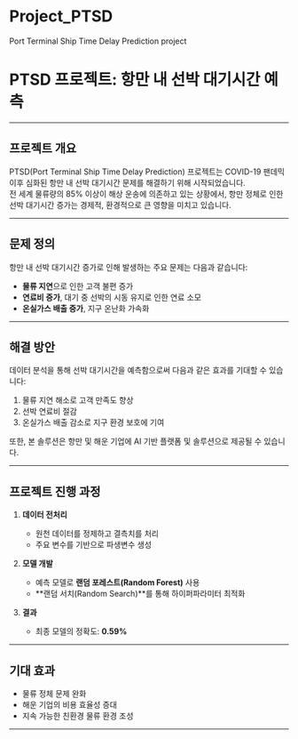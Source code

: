 # Project_PTSD
Port Terminal Ship Time Delay Prediction project

# PTSD 프로젝트: 항만 내 선박 대기시간 예측

---

## 프로젝트 개요

PTSD(Port Terminal Ship Time Delay Prediction) 프로젝트는 COVID-19 팬데믹 이후 심화된 항만 내 선박 대기시간 문제를 해결하기 위해 시작되었습니다.  
전 세계 물류량의 85% 이상이 해상 운송에 의존하고 있는 상황에서, 항만 정체로 인한 선박 대기시간 증가는 경제적, 환경적으로 큰 영향을 미치고 있습니다.

---

## 문제 정의

항만 내 선박 대기시간 증가로 인해 발생하는 주요 문제는 다음과 같습니다:  
- **물류 지연**으로 인한 고객 불편 증가  
- **연료비 증가**, 대기 중 선박의 시동 유지로 인한 연료 소모  
- **온실가스 배출 증가**, 지구 온난화 가속화  

---

## 해결 방안

데이터 분석을 통해 선박 대기시간을 예측함으로써 다음과 같은 효과를 기대할 수 있습니다:  
1. 물류 지연 해소로 고객 만족도 향상  
2. 선박 연료비 절감  
3. 온실가스 배출 감소로 지구 환경 보호에 기여  

또한, 본 솔루션은 항만 및 해운 기업에 AI 기반 플랫폼 및 솔루션으로 제공될 수 있습니다.

---

## 프로젝트 진행 과정

1. **데이터 전처리**  
   - 원천 데이터를 정제하고 결측치를 처리  
   - 주요 변수를 기반으로 파생변수 생성  

2. **모델 개발**  
   - 예측 모델로 **랜덤 포레스트(Random Forest)** 사용  
   - **랜덤 서치(Random Search)**를 통해 하이퍼파라미터 최적화  

3. **결과**  
   - 최종 모델의 정확도: **0.59%**

---

## 기대 효과

- 물류 정체 문제 완화  
- 해운 기업의 비용 효율성 증대  
- 지속 가능한 친환경 물류 환경 조성  

---
